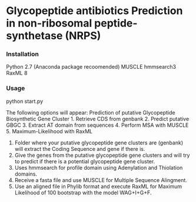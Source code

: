 # Glycopeptide antibiotics Prediction in non-ribosomal peptide-synthetase (NRPS)

### Installation
  Python 2.7 (Anaconda package recoomended)
  MUSCLE
  hmmsearch3
  RaxML 8

### Usage

python start.py

The following options will appear:
    Prediction of putative Glycopeptide Biosynthetic Gene Cluster
        1. Retrieve CDS from genbank
        2. Predict putative GBGC
        3. Extract AT domain from sequences
        4. Perform MSA with MUSCLE
        5. Maximum-Likelihood with RaxML

1. Folder where your putative glycopeptide gene clusters are (genbank) will extract the Coding Sequence and gene if there is.
2. Give the genes from the putative glycopeptide gene clusters and will try to predict if there is a potential glycopeptide gene cluster.
3. Uses hmmsearch for profile domain using Adenylation and Thiolation domains.
4. Receive a fasta file and use MUSCLE for Multiple Sequence Alingment.
5. Use an aligned file in Phylib format and execute RaxML for Maximum Likelihood of 100 bootstrap with the model WAG+I+G+F.
